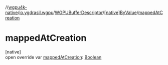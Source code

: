//[wgpu4k-native](../../../../index.md)/[io.ygdrasil.wgpu](../../index.md)/[WGPUBufferDescriptor](../index.md)/[[native]ByValue](index.md)/[mappedAtCreation](mapped-at-creation.md)

# mappedAtCreation

[native]\
open override var [mappedAtCreation](mapped-at-creation.md): [Boolean](https://kotlinlang.org/api/core/kotlin-stdlib/kotlin/-boolean/index.html)